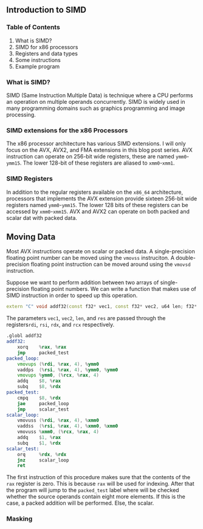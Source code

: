 ## Introduction to SIMD
### Table of Contents
1. What is SIMD?
2. SIMD for x86 processors
3. Registers and data types
4. Some instructions
5. Example program

### What is SIMD?
SIMD (Same Instruction Multiple Data) is technique where a CPU performs an operation on multiple operands concurrently. SIMD is widely used in many programming domains such as graphics programming and image processing. 

### SIMD extensions for the x86 Processors
The x86 processor architecture has various SIMD extensions. I will only focus on the AVX, AVX2, and FMA extensions in this blog post series. AVX instruction can operate on 256-bit wide registers, these are named `ymm0`-`ymm15`. The lower 128-bit of these registers are aliased to `xmm0`-`xmm1`.

### SIMD Registers
In addition to the regular registers available on the `x86_64` architecture, processors that implements the AVX extension provide sixteen 256-bit wide registers named `ymm0`-`ymm15`. The lower 128 bits of these registers can be accessed by `xmm0`-`xmm15`. AVX and AVX2 can operate on both packed and scalar dat with packed data.

## Moving Data
Most AVX instructions operate on scalar or packed data. A single-precision floating point number can be moved using the `vmovss` instruciton. A double-precision floating point instruction can be moved around using the `vmovsd` instruction.

Suppose we want to perform addition between two arrays of single-precision floating point numbers. We can write a function that makes use of SIMD instruction in order to speed up this operation.
```cpp
extern "C" void addf32(const f32* vec1, const f32* vec2, u64 len; f32* res);
```
The parameters `vec1`, `vec2`, `len`, and `res` are passed through the registers`rdi`, `rsi`, `rdx`, and `rcx` respectively.
```asm
.globl addf32
addf32:
    xorq    %rax, %rax
    jmp     packed_test
packed_loop:
    vmovups (%rdi, %rax, 4), %ymm0
    vaddps  (%rsi, %rax, 4), %ymm0, %ymm0
    vmovups %ymm0, (%rcx, %rax, 4)
    addq    $8, %rax
    subq    $8, %rdx
packed_test:
    cmpq    $8, %rdx
    jae     packed_loop
    jmp     scalar_test
scalar_loop:
    vmovuss (%rdi, %rax, 4), %xmm0
    vaddss  (%rsi, %rax, 4), %xmm0, %xmm0
    vmovuss %xmm0, (%rcx, %rax, 4)
    addq    $1, %rax
    subq    $1, %rdx
scalar_test:
    orq     %rdx, %rdx
    jnz     scalar_loop
    ret
```
The first instruction of this procedure makes sure that the contents of the `rax` register is zero. This is because `rax` will be used for indexing. After that the program will jump to the `packed_test` label where will be checked whether the source operands contain eight more elements. If this is the case, a packed addition will be performed. Else, the scalar.

###

### Masking